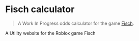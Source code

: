 # Fisch calculator

> A Work In Progress odds calculator for the game [Fisch](https://www.roblox.com/games/16732694052/Fisch).

A Utility website for the Roblox game Fisch
